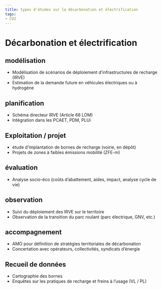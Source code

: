 ```yaml
---
title: types d'études sur la décarbonation et électrification
tags:
- CO2
---
```

# Décarbonation et électrification

## modélisation
- Modélisation de scénarios de déploiement d’infrastructures de recharge (IRVE)
- Estimation de la demande future en véhicules électriques ou à hydrogène

## planification
- Schéma directeur IRVE (Article 68 LOM)
- Intégration dans les PCAET, PDM, PLUi

## Exploitation / projet
- étude d’implantation de bornes de recharge (voirie, en dépôt)
- Projets de zones à faibles émissions mobilité (ZFE-m)

## évaluation
- Analyse socio-éco (coûts d’abattement, aides, impact, analyse cycle de vie)

## observation
- Suivi du déploiement des IRVE sur le territoire
- Observation de la transition du parc roulant (parc électrique, GNV, etc.)

## accompagnement
- AMO pour définition de stratégies territoriales de décarbonation
- Concertation avec opérateurs, collectivités, syndicats d’énergie

## Recueil de données
- Cartographie des bornes
- Enquêtes sur les pratiques de recharge et freins à l’usage (VL / PL)
